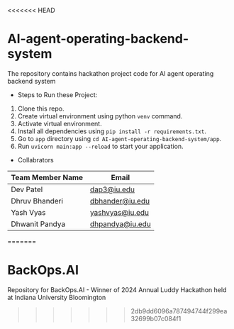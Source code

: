<<<<<<< HEAD
# AI-agent-operating-backend-system
The repository contains hackathon project code for AI agent operating backend system

* Steps to Run these Project:

1. Clone this repo.
2. Create virtual environment using python `venv` command.
3. Activate virtual environment.
4. Install all dependencies using `pip install -r requirements.txt`.
5. Go to `app` directory using `cd AI-agent-operating-backend-system/app`.
6. Run `uvicorn main:app --reload` to start your application.

* Collabrators

| Team Member Name | Email |
| ----- | ----- |
| Dev Patel | dap3@iu.edu |
| Dhruv Bhanderi | dbhander@iu.edu |
| Yash Vyas | yashvyas@iu.edu |
| Dhwanit Pandya | dhpandya@iu.edu |

=======
# BackOps.AI
Repository for BackOps.AI - Winner of 2024 Annual Luddy Hackathon held at Indiana University Bloomington
>>>>>>> 2db9dd6096a787494744f299ea32699b07c084f1
